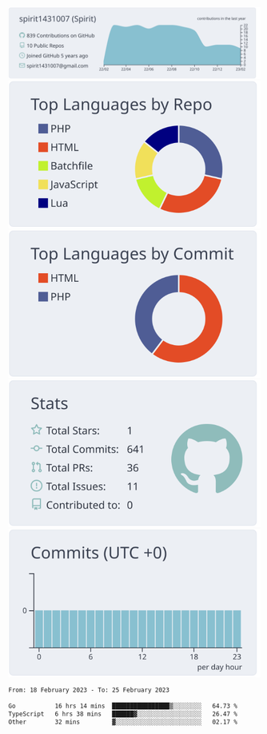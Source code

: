 [![](https://raw.githubusercontent.com/spirit1431007/spirit1431007/master/profile-summary-card-output/nord_bright/0-profile-details.svg)](https://git.io/spiritx)
[![](https://raw.githubusercontent.com/spirit1431007/spirit1431007/master/profile-summary-card-output/nord_bright/1-repos-per-language.svg)](https://git.io/spiritx) [![](https://raw.githubusercontent.com/spirit1431007/spirit1431007/master/profile-summary-card-output/nord_bright/2-most-commit-language.svg)](https://git.io/spiritx)
[![](https://raw.githubusercontent.com/spirit1431007/spirit1431007/master/profile-summary-card-output/nord_bright/3-stats.svg)](https://git.io/spiritx) [![](https://raw.githubusercontent.com/spirit1431007/spirit1431007/master/profile-summary-card-output/nord_bright/4-productive-time.svg)](https://git.io/spiritx)

<!--START_SECTION:waka-->

```text
From: 18 February 2023 - To: 25 February 2023

Go           16 hrs 14 mins  ████████████████▒░░░░░░░░   64.73 %
TypeScript   6 hrs 38 mins   ██████▓░░░░░░░░░░░░░░░░░░   26.47 %
Other        32 mins         ▓░░░░░░░░░░░░░░░░░░░░░░░░   02.17 %
```

<!--END_SECTION:waka-->
